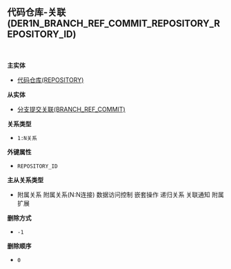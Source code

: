 ## 代码仓库-关联(DER1N_BRANCH_REF_COMMIT_REPOSITORY_REPOSITORY_ID) <!-- {docsify-ignore-all} -->



<br>
<p class="panel-title"><b>主实体</b></p>

* [代码仓库(REPOSITORY)](module/DevOps/repository)

<p class="panel-title"><b>从实体</b></p>

* [分支提交关联(BRANCH_REF_COMMIT)](module/DevOps/branch_ref_commit)

<p class="panel-title"><b>关系类型</b></p>

* `1:N关系`

<p class="panel-title"><b>外键属性</b></p>

* `REPOSITORY_ID`

<p class="panel-title"><b>主从关系类型</b></p>

* <i class="fa fa-square"/></i> 附属关系 <i class="fa fa-square"/></i> 附属关系(N:N连接) <i class="fa fa-square"/></i> 数据访问控制 <i class="fa fa-square"/></i> 嵌套操作 <i class="fa fa-square"/></i> 递归关系 <i class="fa fa-square"/></i> 关联通知 <i class="fa fa-square"/></i> 附属扩展

<p class="panel-title"><b>删除方式</b></p>

* `-1`

<p class="panel-title"><b>删除顺序</b></p>

* `0`
